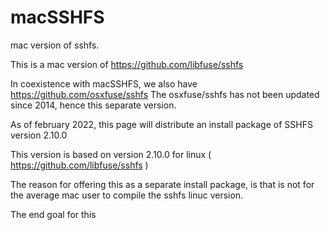 # macSSHFS
mac version of sshfs.

This is a mac version of 
https://github.com/libfuse/sshfs


In coexistence with macSSHFS, we also have 
https://github.com/osxfuse/sshfs
The osxfuse/sshfs has not been updated since 2014, hence this separate version.

As of february 2022, this page will distribute an install package of
SSHFS version 2.10.0

This version is based on version 2.10.0 for linux
( https://github.com/libfuse/sshfs )

The reason for offering this as a separate install package, is that is not for the average mac user to compile the sshfs linuc version.

The end goal for this 

